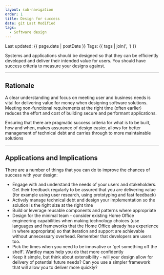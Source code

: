 ```yaml
---
layout: sub-navigation
order: 1
title: Design for success
date: git Last Modified
tags:
  - Software design
---
```


Last updated: {{ page.date | postDate }}
Tags: {{ tags | join(', ') }}

Systems and applications should be designed so that they can be efficiently developed and deliver their intended value for users. You should have success criteria to measure your designs against.

---

## Rationale

A clear understanding and focus on meeting user and business needs is vital for delivering value for money when designing software solutions. Meeting non-functional requirements at the right time (often earlier) reduces the effort and cost of building secure and performant applications.

Ensuring that there are pragmatic success criteria for what is to be built, how and when, makes assurance of design easier, allows for better management of technical debt and carries through to more maintainable solutions

---

## Applications and Implications

There are a number of things that you can do to improve the chances of success with your design:

- Engage with and understand the needs of your users and stakeholders. Get their feedback regularly to be assured that you are delivering value (for example using user research, using prototyping and fast feedback)
- Actively manage technical debt and design your implementation so the solution is the right size at the right time
- Build or leverage reusable components and patterns where appropriate
- Design for the minimal team - consider existing Home Office engineering capabilities when making technology choices (use languages and frameworks that the Home Office already has experience in where appropriate) so that iteration and support are achievable without unnecessary overhead. Remember that developers are users too.
- Pick the times when you need to be innovative or 'get something off the shelf'. Wardley maps help you do that more confidently
- Keep it simple, but think about extensibility - will your design allow for delivery of potential future needs? Can you use a simpler framework that will allow you to deliver more quickly?
